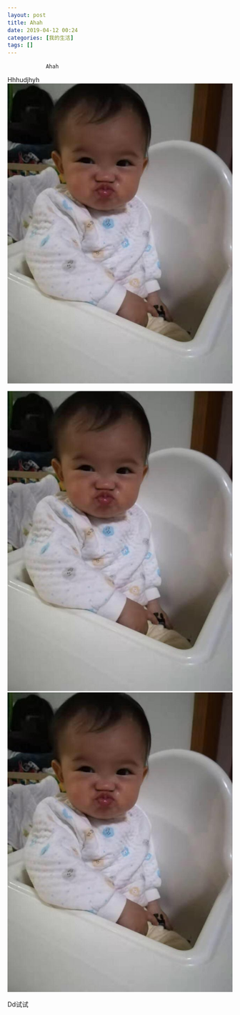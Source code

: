 ```yaml
---
layout: post
title: Ahah
date: 2019-04-12 00:24
categories: [我的生活]
tags: []
---
```


                Ahah


Hhhudjhyh 
![](/assets/20190411/hello.jpg)

![](/assets/20190411/n.jpg)![](/assets/20190411/e.jpg)

Dd试试